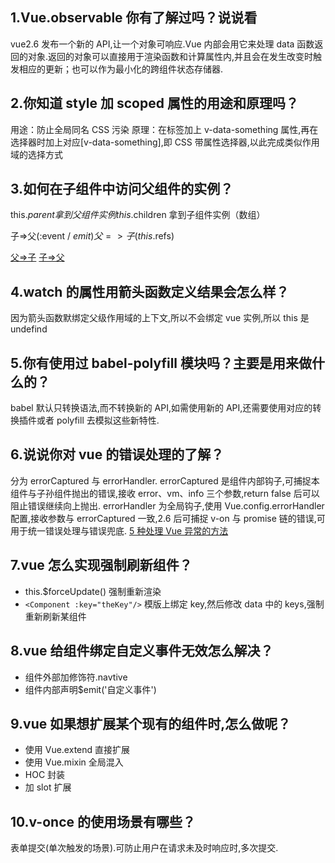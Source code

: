 ## 1.Vue.observable 你有了解过吗？说说看

vue2.6 发布一个新的 API,让一个对象可响应.Vue 内部会用它来处理 data 函数返回的对象.返回的对象可以直接用于渲染函数和计算属性内,并且会在发生改变时触发相应的更新；也可以作为最小化的跨组件状态存储器.

## 2.你知道 style 加 scoped 属性的用途和原理吗？

用途：防止全局同名 CSS 污染
原理：在标签加上 v-data-something 属性,再在选择器时加上对应[v-data-something],即 CSS 带属性选择器,以此完成类似作用域的选择方式

## 3.如何在子组件中访问父组件的实例？

this.$parent拿到父组件实例
this.$children 拿到子组件实例（数组）

子=>父(:event / $emit) 父=>子(this.$refs)

[父=>子](https://www.cnblogs.com/jin-zhe/p/9523029.html)
[子=>父](https://www.cnblogs.com/jin-zhe/p/9523782.html)

## 4.watch 的属性用箭头函数定义结果会怎么样？

因为箭头函数默绑定父级作用域的上下文,所以不会绑定 vue 实例,所以 this 是 undefind

## 5.你有使用过 babel-polyfill 模块吗？主要是用来做什么的？

babel 默认只转换语法,而不转换新的 API,如需使用新的 API,还需要使用对应的转换插件或者 polyfill 去模拟这些新特性.

## 6.说说你对 vue 的错误处理的了解？

分为 errorCaptured 与 errorHandler.
errorCaptured 是组件内部钩子,可捕捉本组件与子孙组件抛出的错误,接收 error、vm、info 三个参数,return false 后可以阻止错误继续向上抛出.
errorHandler 为全局钩子,使用 Vue.config.errorHandler 配置,接收参数与 errorCaptured 一致,2.6 后可捕捉 v-on 与 promise 链的错误,可用于统一错误处理与错误兜底.
[5 种处理 Vue 异常的方法](http://www.imooc.com/article/288017?block_id=tuijian_wz)

## 7.vue 怎么实现强制刷新组件？

- this.\$forceUpdate() 强制重新渲染
- `<Component :key="theKey"/>` 模版上绑定 key,然后修改 data 中的 keys,强制重新刷新某组件

## 8.vue 给组件绑定自定义事件无效怎么解决？

- 组件外部加修饰符.navtive
- 组件内部声明\$emit('自定义事件')

## 9.vue 如果想扩展某个现有的组件时,怎么做呢？

- 使用 Vue.extend 直接扩展
- 使用 Vue.mixin 全局混入
- HOC 封装
- 加 slot 扩展

## 10.v-once 的使用场景有哪些？

表单提交(单次触发的场景).可防止用户在请求未及时响应时,多次提交.
